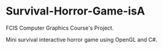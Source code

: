 # Survival-Horror-Game-isA
FCIS Computer Graphics Course's Project.

Mini survival interactive horror game using OpenGL and C#.
